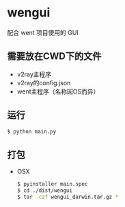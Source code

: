 # wengui

配合 went 项目使用的 GUI

## 需要放在CWD下的文件

- v2ray主程序
- v2ray的config.json
- went主程序（名称因OS而异）

## 运行

```bash
$ python main.py
```

## 打包

- OSX

  ```bash
  $ pyinstaller main.spec
  $ cd ./dist/wengui
  $ tar -czf wengui_darwin.tar.gz *
  ```
